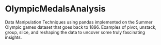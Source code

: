 # OlympicMedalsAnalysis


Data Manipulation Techniques using pandas implemented on the Summer Olympic games dataset that goes back to 1896. 
Examples of pivot, unstack, group, slice, and reshaping the data to uncover some truly fascinating insights.
